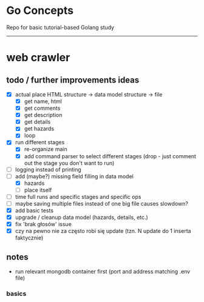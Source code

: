 # Go Concepts
Repo for basic tutorial-based Golang study  

---

# web crawler

## todo / further improvements ideas
- [x] actual place HTML structure -> data model structure -> file 
  - [x] get name, html
  - [x] get comments
  - [x] get description
  - [x] get details
  - [x] get hazards
  - [x] loop
- [x] run different stages
  - [x] re-organize main
  - [x] add command parser to select different stages (drop - just comment out the stage you don't want to run)
- [ ] logging instead of printing
- [ ] add (maybe?) missing field filling in data model
  - [x] hazards
  - [ ] place itself
- [ ] time full runs and specific stages and specific ops
- [ ] maybe saving multiple files instead of one big file causes slowdown?
- [x] add basic tests
- [x] upgrade / cleanup data model (hazards, details, etc.)
- [x] fix 'brak głosów' issue
- [x] czy na pewno nie za często robi się update (tzn. N update do 1 inserta faktycznie)

## notes
* run relevant mongodb container first (port and address matching .env file)

### basics

